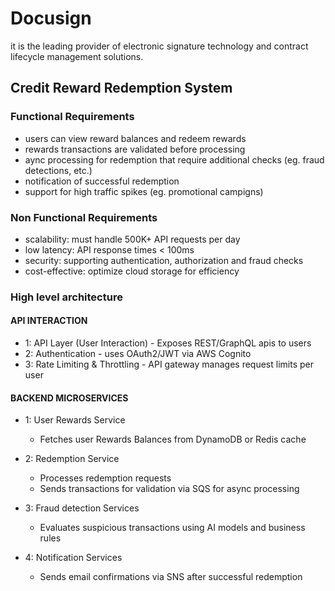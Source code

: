 # Docusign
it is the leading provider of electronic signature technology and contract lifecycle management solutions. 

## Credit Reward Redemption System 
### Functional Requirements
- users can view reward balances and redeem rewards
- rewards transactions are validated before processing
- aync processing for redemption that require additional checks (eg. fraud detections, etc.)
- notification of successful redemption
- support for high traffic spikes (eg. promotional campigns)

### Non Functional Requirements
- scalability: must handle 500K+ API requests per day
- low latency: API response times < 100ms
- security: supporting authentication, authorization and fraud checks
- cost-effective: optimize cloud storage for efficiency

### High level architecture
#### API INTERACTION 
- 1: API Layer (User Interaction) - Exposes REST/GraphQL apis to users
- 2: Authentication - uses OAuth2/JWT via AWS Cognito
- 3: Rate Limiting & Throttling - API gateway manages request limits per user
#### BACKEND MICROSERVICES

- 1: User Rewards Service
  - Fetches user Rewards Balances from DynamoDB or Redis cache
  
- 2: Redemption Service
  - Processes redemption requests
  - Sends transactions for validation via SQS for async processing
    
- 3: Fraud detection Services
  - Evaluates suspicious transactions using AI models and business rules
 
- 4: Notification Services
  - Sends email confirmations via SNS after successful redemption      


  
